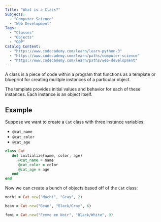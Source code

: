 ```yaml
---
Title: "What is a Class?"
Subjects:
  - "Computer Science"
  - "Web Development"
Tags: 
  - "Classes"
  - "Objects"
  - "OOP"
Catalog Content:  
  - "https://www.codecademy.com/learn/learn-python-3"
  - "https://www.codecademy.com/learn/paths/computer-science"
  - "https://www.codecademy.com/learn/paths/web-development"
---
```


A class is a piece of code within a program that functions as a template or blueprint for creating mulitple instances of a particular object. 

The template provides initial values and behavior for each of these instances. Each instance is an object itself. 

## Example

Suppose we want to create a `Cat` class with three instance variables:

- `@cat_name`
- `@cat_color`
- `@cat_age`

```rb
class Cat
   def initialize(name, color, age)
      @cat_name = name
      @cat_color = color
      @cat_age = age
   end
end
```

Now we can create a bunch of objects based off of the `Cat` class:

```rb
mochi = Cat.new("Mochi", "Gray", 2)

bean = Cat.new("Bean", "Black/Gray", 6)

femi = Cat.new("Femme en Noir", "Black/White", 9)
```
